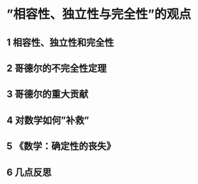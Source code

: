 # ”相容性、独立性与完全性”的观点 
>
## 1 相容性、独立性和完全性
>
## 2 哥德尔的不完全性定理
>
## 3 哥德尔的重大贡献
>
## 4 对数学如何”补救” 
>
## 5 《数学：确定性的丧失》
>
## 6 几点反思
>
 
